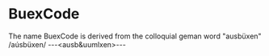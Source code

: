 # BuexCode

The name BuexCode is derived from the colloquial geman word "ausbüxen" /aúsbüxen/ ---<ausb&uumlxen>---  
